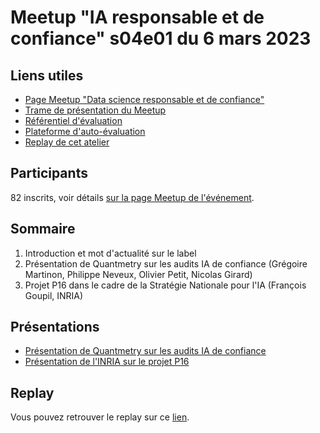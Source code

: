 # Meetup "IA responsable et de confiance" s04e01 du 6 mars 2023

## Liens utiles

- [Page Meetup "Data science responsable et de confiance"](https://www.meetup.com/fr-FR/data-science-responsable-et-de-confiance/)
- [Trame de présentation du Meetup](https://docs.google.com/presentation/d/1ez4vIPfbSdqXO_CGSZ19TCGtX03sjGEadW1FF6uZxM8/edit?usp=share_link)
- [Référentiel d'évaluation](https://github.com/LabeliaLabs/referentiel-evaluation-dsrc)
- [Plateforme d'auto-évaluation](https://assessment.labelia.org/)
- [Replay de cet atelier](https://www.labelia.org/fr/blog/replay-meetup-data-science-responsable-et-de-confiance-s04e01)

## Participants

82 inscrits, voir détails [sur la page Meetup de l'événement](https://www.meetup.com/fr-FR/data-science-responsable-et-de-confiance/events/291443564/).

## Sommaire

1. Introduction et mot d'actualité sur le label
1. Présentation de Quantmetry sur les audits IA de confiance (Grégoire Martinon, Philippe Neveux, Olivier Petit, Nicolas Girard)
1. Projet P16 dans le cadre de la Stratégie Nationale pour l'IA (François Goupil, INRIA)

## Présentations

- [Présentation de Quantmetry sur les audits IA de confiance](https://drive.google.com/file/d/1MP5ThPUunhE48XUoA8O00RzFK0w1O6UR/view?usp=share_link)
- [Présentation de l'INRIA sur le projet P16](https://drive.google.com/file/d/1MQyXD7UBJKjFluB-KA27AVhmfUBMda9u/view?usp=share_link)

## Replay

Vous pouvez retrouver le replay sur ce [lien](www.labelia.org/fr/blog/replay-meetup-data-science-responsable-et-de-confiance-s04e01).
